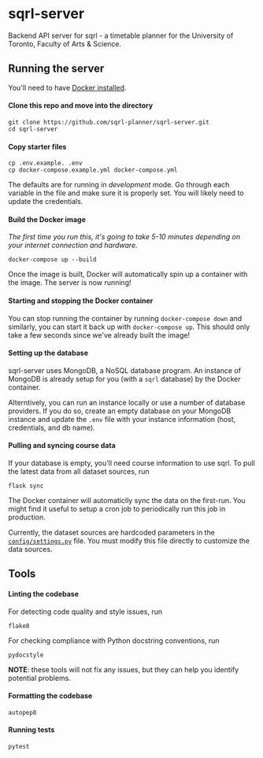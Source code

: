 # sqrl-server
 Backend API server for sqrl - a timetable planner for the University of Toronto, Faculty of Arts & Science.

 ## Running the server
 You'll need to have [Docker installed](https://docs.docker.com/get-docker/).

 #### Clone this repo and move into the directory
 ```shell
 git clone https://github.com/sqrl-planner/sqrl-server.git
 cd sqrl-server
 ```

 #### Copy starter files
 ```shell
 cp .env.example. .env
 cp docker-compose.example.yml docker-compose.yml
 ```
 The defaults are for running in *development* mode. Go through each variable in the file and make sure it is properly set. You will likely need to update the
 credentials.

 #### Build the Docker image

 *The first time you run this, it's going to take 5-10 minutes depending on your internet connection and hardware.*
 ```shell
 docker-compose up --build
 ```
 Once the image is built, Docker will automatically spin up a container with the image. The server is now running!

 #### Starting and stopping the Docker container

 You can stop running the container by running ``docker-compose down`` and similarly, you can start it back up with ``docker-compose up``. This should only take a few seconds since we've already built the image!

#### Setting up the database

sqrl-server uses MongoDB, a NoSQL database program. An instance of MongoDB is already setup for you (with a ``sqrl`` database) by the Docker container.

Alterntively, you can run an instance locally or use a number of database providers. If you do so, create an empty database on your MongoDB instance and update the ``.env`` file with your instance information (host, credentials, and db name).

#### Pulling and syncing course data

If your database is empty, you'll need course information to use sqrl. To pull the latest data from all dataset sources, run

```shell
flask sync
```
The Docker container will automaticlly sync the data on the first-run. You might find it useful to setup a cron job to periodically run this job in production.

Currently, the dataset sources are hardcoded parameters in the [``config/settings.py``](https://github.com/sqrl-planner/sqrl-server/blob/main/config/settings.py) file. You must modify this file directly to customize the data sources.

## Tools

#### Linting the codebase
For detecting code quality and style issues, run
```
flake8
```
For checking compliance with Python docstring conventions, run
```
pydocstyle
```

**NOTE**: these tools will not fix any issues, but they can help you identify potential problems.

#### Formatting the codebase
```
autopep8
```

#### Running tests
````
pytest
````
